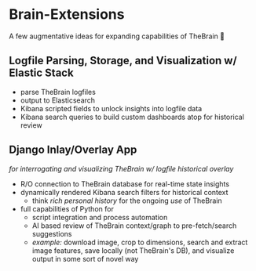 # Brain-Extensions
A few augmentative ideas for expanding capabilities of TheBrain 🧠


## Logfile Parsing, Storage, and Visualization w/ Elastic Stack
* parse TheBrain logfiles
* output to Elasticsearch
* Kibana scripted fields to unlock insights into logfile data
* Kibana search queries to build custom dashboards atop for historical review

## Django Inlay/Overlay App
*for interrogating and visualizing TheBrain w/ logfile historical overlay*
* R/O connection to TheBrain database for real-time state insights
* dynamically rendered Kibana search filters for historical context
    - think *rich personal history* for the ongoing *use* of TheBrain
* full capabilities of Python for
    - script integration and process automation
    - AI based review of TheBrain context/graph to pre-fetch/search suggestions
    - *example:* download image, crop to dimensions, search and extract image features, save locally (not TheBrain's DB), and visualize output in some sort of novel way
